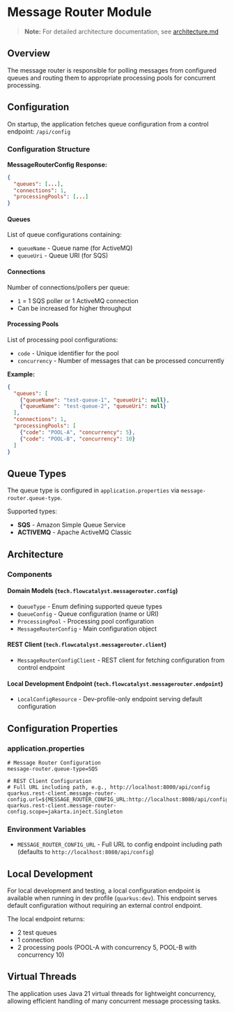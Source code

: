 # Message Router Module

> **Note:** For detailed architecture documentation, see [architecture.md](architecture.md)

## Overview
The message router is responsible for polling messages from configured queues and routing them to appropriate processing pools for concurrent processing.

## Configuration
On startup, the application fetches queue configuration from a control endpoint: `/api/config`

### Configuration Structure

**MessageRouterConfig Response:**
```json
{
  "queues": [...],
  "connections": 1,
  "processingPools": [...]
}
```

#### Queues
List of queue configurations containing:
- `queueName` - Queue name (for ActiveMQ)
- `queueUri` - Queue URI (for SQS)

#### Connections
Number of connections/pollers per queue:
- `1` = 1 SQS poller or 1 ActiveMQ connection
- Can be increased for higher throughput

#### Processing Pools
List of processing pool configurations:
- `code` - Unique identifier for the pool
- `concurrency` - Number of messages that can be processed concurrently

**Example:**
```json
{
  "queues": [
    {"queueName": "test-queue-1", "queueUri": null},
    {"queueName": "test-queue-2", "queueUri": null}
  ],
  "connections": 1,
  "processingPools": [
    {"code": "POOL-A", "concurrency": 5},
    {"code": "POOL-B", "concurrency": 10}
  ]
}
```

## Queue Types
The queue type is configured in `application.properties` via `message-router.queue-type`.

Supported types:
- **SQS** - Amazon Simple Queue Service
- **ACTIVEMQ** - Apache ActiveMQ Classic

## Architecture

### Components

#### Domain Models (`tech.flowcatalyst.messagerouter.config`)
- `QueueType` - Enum defining supported queue types
- `QueueConfig` - Queue configuration (name or URI)
- `ProcessingPool` - Processing pool configuration
- `MessageRouterConfig` - Main configuration object

#### REST Client (`tech.flowcatalyst.messagerouter.client`)
- `MessageRouterConfigClient` - REST client for fetching configuration from control endpoint

#### Local Development Endpoint (`tech.flowcatalyst.messagerouter.endpoint`)
- `LocalConfigResource` - Dev-profile-only endpoint serving default configuration

## Configuration Properties

### application.properties

```properties
# Message Router Configuration
message-router.queue-type=SQS

# REST Client Configuration
# Full URL including path, e.g., http://localhost:8000/api/config
quarkus.rest-client.message-router-config.url=${MESSAGE_ROUTER_CONFIG_URL:http://localhost:8080/api/config}
quarkus.rest-client.message-router-config.scope=jakarta.inject.Singleton
```

### Environment Variables
- `MESSAGE_ROUTER_CONFIG_URL` - Full URL to config endpoint including path (defaults to `http://localhost:8080/api/config`)

## Local Development
For local development and testing, a local configuration endpoint is available when running in dev profile (`quarkus:dev`). This endpoint serves default configuration without requiring an external control endpoint.

The local endpoint returns:
- 2 test queues
- 1 connection
- 2 processing pools (POOL-A with concurrency 5, POOL-B with concurrency 10)

## Virtual Threads
The application uses Java 21 virtual threads for lightweight concurrency, allowing efficient handling of many concurrent message processing tasks.
